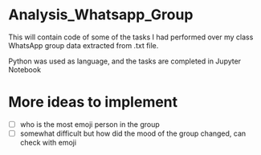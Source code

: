 # Analysis_Whatsapp_Group
This will contain code of some of the tasks I had performed over my class WhatsApp group data extracted from .txt file. 

Python was used as language, and the tasks are completed in Jupyter Notebook


# More ideas to implement
- [ ] who is the most emoji person in the group
- [ ] somewhat difficult but how did the mood of the group changed, can check with emoji 
